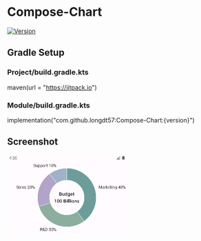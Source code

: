 # Compose-Chart

[![Version](https://jitpack.io/v/longdt57/Compose-Chart.svg)](https://github.com/longdt57/Compose-Chart/releases)

## Gradle Setup
### Project/build.gradle.kts
maven(url = "https://jitpack.io")

### Module/build.gradle.kts
implementation("com.github.longdt57:Compose-Chart:{version}")

## Screenshot

<img src="screenshot/donut-chart.png" />
